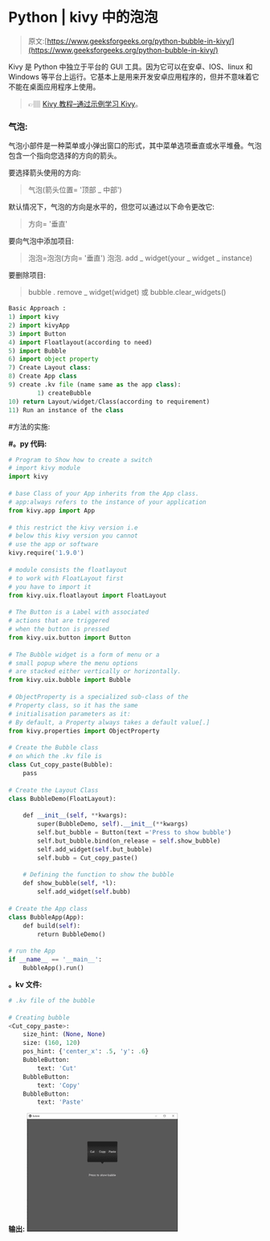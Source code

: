 # Python | kivy 中的泡泡

> 原文:[https://www.geeksforgeeks.org/python-bubble-in-kivy/](https://www.geeksforgeeks.org/python-bubble-in-kivy/)

Kivy 是 Python 中独立于平台的 GUI 工具。因为它可以在安卓、IOS、linux 和 Windows 等平台上运行。它基本上是用来开发安卓应用程序的，但并不意味着它不能在桌面应用程序上使用。

> 👉🏽 [Kivy 教程–通过示例学习 Kivy](https://www.geeksforgeeks.org/kivy-tutorial/)。

### 气泡:

气泡小部件是一种菜单或小弹出窗口的形式，其中菜单选项垂直或水平堆叠。气泡包含一个指向您选择的方向的箭头。

要选择箭头使用的方向:

> 气泡(箭头位置= '顶部 _ 中部')

默认情况下，气泡的方向是水平的，但您可以通过以下命令更改它:

> 方向= '垂直'

要向气泡中添加项目:

> 泡泡=泡泡(方向= '垂直')
> 泡泡. add _ widget(your _ widget _ instance)

要删除项目:

> bubble . remove _ widget(widget)
> 或
> bubble.clear_widgets()

```py
Basic Approach :
1) import kivy
2) import kivyApp
3) import Button
4) import Floatlayout(according to need)
5) import Bubble
6) import object property
7) Create Layout class:
8) Create App class
9) create .kv file (name same as the app class):
        1) createBubble
10) return Layout/widget/Class(according to requirement)
11) Run an instance of the class

```

#方法的实施:

**#。py 代码:**

```py
# Program to Show how to create a switch 
# import kivy module    
import kivy  

# base Class of your App inherits from the App class.    
# app:always refers to the instance of your application   
from kivy.app import App 

# this restrict the kivy version i.e  
# below this kivy version you cannot  
# use the app or software  
kivy.require('1.9.0') 

# module consists the floatlayout  
# to work with FloatLayout first  
# you have to import it  
from kivy.uix.floatlayout import FloatLayout

# The Button is a Label with associated
# actions that are triggered
# when the button is pressed 
from kivy.uix.button import Button

# The Bubble widget is a form of menu or a
# small popup where the menu options
# are stacked either vertically or horizontally.
from kivy.uix.bubble import Bubble

# ObjectProperty is a specialized sub-class of the
# Property class, so it has the same
# initialisation parameters as it:
# By default, a Property always takes a default value[.]
from kivy.properties import ObjectProperty

# Create the Bubble class
# on which the .kv file is
class Cut_copy_paste(Bubble):
    pass

# Create the Layout Class
class BubbleDemo(FloatLayout):

    def __init__(self, **kwargs):
        super(BubbleDemo, self).__init__(**kwargs)
        self.but_bubble = Button(text ='Press to show bubble')
        self.but_bubble.bind(on_release = self.show_bubble)
        self.add_widget(self.but_bubble)
        self.bubb = Cut_copy_paste()

    # Defining the function to show the bubble
    def show_bubble(self, *l):
        self.add_widget(self.bubb)

# Create the App class
class BubbleApp(App):
    def build(self):
        return BubbleDemo()

# run the App
if __name__ == '__main__':
    BubbleApp().run()
```

**。kv 文件:**

```py
# .kv file of the bubble

# Creating bubble
<Cut_copy_paste>:
    size_hint: (None, None)
    size: (160, 120)
    pos_hint: {'center_x': .5, 'y': .6}
    BubbleButton:
        text: 'Cut'
    BubbleButton:
        text: 'Copy'
    BubbleButton:
        text: 'Paste'
```

**输出:**
![](img/3fd9acfb38e6fdc678cb8052535b924c.png)